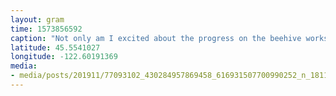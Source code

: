 ```yaml
---
layout: gram
time: 1573856592
caption: "Not only am I excited about the progress on the beehive workshop, look at that cool distortion that @instagram added all on its own! 😎\n-\n#pdxbeehive"
latitude: 45.5541027
longitude: -122.60191369
media:
- media/posts/201911/77093102_430284957869458_616931507700990252_n_18115198288018152.jpg
---
```

